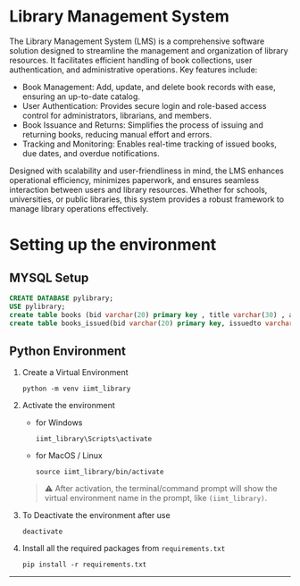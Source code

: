 # Library Management System

The Library Management System (LMS) is a comprehensive software solution designed to streamline the management and organization of library resources. It facilitates efficient handling of book collections, user authentication, and administrative operations. Key features include:

- Book Management: Add, update, and delete book records with ease, ensuring an up-to-date catalog.
- User Authentication: Provides secure login and role-based access control for administrators, librarians, and members.
- Book Issuance and Returns: Simplifies the process of issuing and returning books, reducing manual effort and errors.
- Tracking and Monitoring: Enables real-time tracking of issued books, due dates, and overdue notifications.

Designed with scalability and user-friendliness in mind, the LMS enhances operational efficiency, minimizes paperwork, and ensures seamless interaction between users and library resources. Whether for schools, universities, or public libraries, this system provides a robust framework to manage library operations effectively.

# Setting up the environment  

## MYSQL Setup

```sql
CREATE DATABASE pylibrary;
USE pylibrary;
create table books (bid varchar(20) primary key , title varchar(30) , author varchar(30) , status varchar(30));
create table books_issued(bid varchar(20) primary key, issuedto varchar(30));
```

## Python Environment  

1. Create a Virtual Environment  

    ```
    python -m venv iimt_library
    ```

1. Activate the environment 

    - for Windows
        ```
        iimt_library\Scripts\activate
        ```
    - for MacOS / Linux
        ```
        source iimt_library/bin/activate
        ```
    > ⚠️ After activation, the terminal/command prompt will show the virtual environment name in the prompt, like `(iimt_library)`.
    
1. To Deactivate the environment after use

    ```
    deactivate
    ```

1. Install all the required packages from `requirements.txt` 

    ```
    pip install -r requirements.txt
    ```
---
